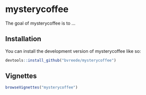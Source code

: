 
# mysterycoffee

<!-- badges: start -->
<!-- badges: end -->

The goal of mysterycoffee is to ...

## Installation

You can install the development version of mysterycoffee like so:

``` r
devtools::install_github("bvreede/mysterycoffee")
```

## Vignettes

``` r
browseVignettes("mysterycoffee")
```

